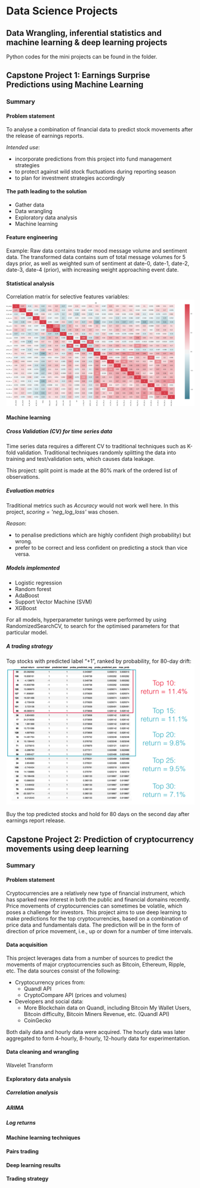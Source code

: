 # Data Science Projects
## Data Wrangling, inferential statistics and machine learning & deep learning projects
Python codes for the mini projects can be found in the folder. 
## Capstone Project 1: Earnings Surprise Predictions using Machine Learning
### Summary
#### Problem statement
To analyse a combination of financial data to predict stock movements after the release of earnings reports. 

_Intended use_:
* incorporate predictions from this project into fund management strategies 
* to protect against wild stock fluctuations during reporting season
* to plan for investment strategies accordingly

#### The path leading to the solution
* Gather data
* Data wrangling
* Exploratory data analysis
* Machine learning

#### Feature engineering
Example: Raw data contains trader mood message volume and sentiment data. The transformed data contains sum of total message volumes for 5 days prior, as well as weighted sum of sentiment at date-0, date-1, date-2, date-3, date-4 (prior), with increasing weight approaching event date. 

#### Statistical analysis
Correlation matrix for selective features variables:
![Correlation matrix](/project1_corr_matrix.png)

#### Machine learning
##### Cross Validation (CV) for time series data
Time series data requires a different CV to traditional techniques such as K-fold validation. Traditional techniques randomly splitting the data into training and test/validation sets, which causes data leakage. 

This project: split point is made at the 80% mark of the ordered list of observations.

##### Evaluation matrics
Traditional metrics such as _Accuracy_ would not work well here. In this project, _scoring = 'neg_log_loss'_ was chosen.

_Reason_:
* to penalise predictions which are highly confident (high probability) but wrong.
* prefer to be correct and less confident on predicting a stock than vice versa. 

##### Models implemented
* Logistic regression
* Random forest
* AdaBoost
* Support Vector Machine (SVM)
* XGBoost

For all models, hyperparameter tunings were performed by using RandomizedSearchCV, to search for the optimised parameters for that particular model. 

##### A trading strategy
Top stocks with predicted label “+1”, ranked by probability, for 80-day drift:
![results table](/results_table.png)

Buy the top predicted stocks and hold for 80 days on the second day after earnings report release.

## Capstone Project 2: Prediction of cryptocurrency movements using deep learning
### Summary
#### Problem statement
Cryptocurrencies are a relatively new type of financial instrument, which has sparked new interest in both the public and financial domains recently. Price movements of cryptocurrencies can sometimes be volatile, which poses a challenge for investors. This project aims to use deep learning to make predictions for the top cryptocurrencies, based on a combination of price data and fundamentals data. The prediction will be in the form of direction of price movement, i.e., up or down for a number of time intervals.

#### Data acquisition
This project leverages data from a number of sources to predict the movements of major cryptocurrencies such as Bitcoin, Ethereum, Ripple, etc. The data sources consist of the following:
* Cryptocurrency prices from: 
    * Quandl API
    * CryptoCompare API (prices and volumes)
* Developers and social data:
    * More Blockchain data on Quandl, including Bitcoin My Wallet Users, Bitcoin difficulty, Bitcoin Miners Revenue, etc. (Quandl API)
    * CoinGecko

Both daily data and hourly data were acquired. The hourly data was later aggregated to form 4-hourly, 8-hourly, 12-hourly data for experimentation.

#### Data cleaning and wrangling
Wavelet Transform

#### Exploratory data analysis
##### Correlation analysis

##### ARIMA

##### Log returns

#### Machine learning techniques

#### Pairs trading

#### Deep learning results

#### Trading strategy

